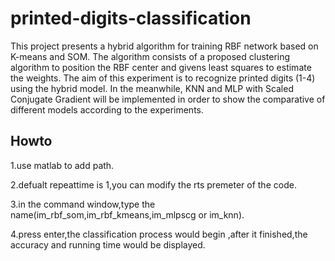 printed-digits-classification
=============================

This project presents a hybrid algorithm for training RBF network based on K-means and SOM. The algorithm consists of a proposed clustering algorithm to position the RBF center and givens least squares to estimate the weights. The aim of this experiment is to recognize printed digits (1-4) using the hybrid model. In the meanwhile, KNN and MLP with Scaled Conjugate Gradient will be implemented in order to show the comparative of different models according to the experiments.


Howto
-----
1.use matlab to add path.

2.defualt repeattime is 1,you can modify the rts premeter of the code.

3.in the command window,type the name(im_rbf_som,im_rbf_kmeans,im_mlpscg or im_knn).

4.press enter,the classification process would begin ,after it finished,the accuracy and running time would be displayed.
